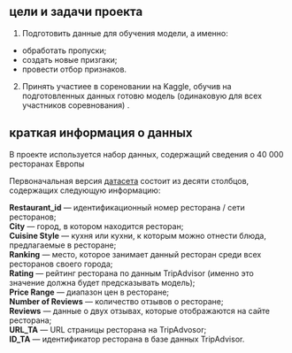 
## цели и задачи проекта

1. Подготовить данные для обучения модели, а именно:
- обработать пропуски;
- создать новые призгаки;
- провести отбор признаков.
2. Принять участиее в сореновании на Kaggle, обучив на подготовленных данных готовю модель (одинаковую для всех участников соревнования) .
 


## краткая информация о данных

В проекте используется набор данных, содержащий сведения о 40 000 ресторанах Европы

Первоначальная версия [датасета](https://lms.skillfactory.ru/assets/courseware/v1/c00e440dce1926e20bcf7b959cbeebbb/asset-v1:Skillfactory+DST-12+11MAR2020+type@asset+block/main_task_new.csv) состоит из десяти столбцов, содержащих следующую информацию:

**Restaurant_id** — идентификационный номер ресторана / сети ресторанов;  
**City** — город, в котором находится ресторан;  
**Cuisine Style** — кухня или кухни, к которым можно отнести блюда, предлагаемые в ресторане;  
**Ranking** — место, которое занимает данный ресторан среди всех ресторанов своего города;  
**Rating** — рейтинг ресторана по данным TripAdvisor (именно это значение должна будет предсказывать модель);  
**Price Range** — диапазон цен в ресторане;  
**Number of Reviews** — количество отзывов о ресторане;  
**Reviews** — данные о двух отзывах, которые отображаются на сайте ресторана;  
**URL_TA** — URL страницы ресторана на TripAdvosor;  
**ID_TA** — идентификатор ресторана в базе данных TripAdvisor.

